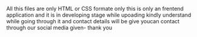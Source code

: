 All this files are only HTML or CSS formate only this is only an frentend application and it is in developing stage while upoading kindly understand while going through it and contact details will be give youcan contact through our social media given- thank you

